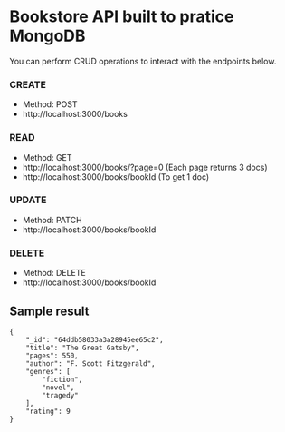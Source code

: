 # Bookstore API built to pratice MongoDB

You can perform CRUD operations to interact with the endpoints below.

### CREATE

- Method: POST
- http://localhost:3000/books

### READ

- Method: GET
- http://localhost:3000/books/?page=0 (Each page returns 3 docs)
- http://localhost:3000/books/bookId (To get 1 doc)

### UPDATE

- Method: PATCH
- http://localhost:3000/books/bookId

### DELETE

- Method: DELETE
- http://localhost:3000/books/bookId

## Sample result

```
{
    "_id": "64ddb58033a3a28945ee65c2",
    "title": "The Great Gatsby",
    "pages": 550,
    "author": "F. Scott Fitzgerald",
    "genres": [
        "fiction",
        "novel",
        "tragedy"
    ],
    "rating": 9
}
```
